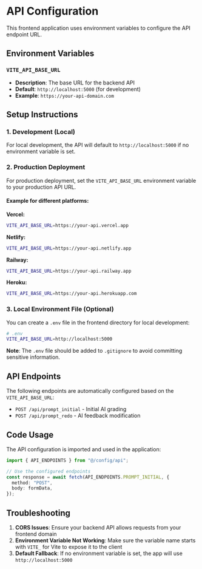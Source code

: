 # API Configuration

This frontend application uses environment variables to configure the API endpoint URL.

## Environment Variables

### `VITE_API_BASE_URL`

- **Description**: The base URL for the backend API
- **Default**: `http://localhost:5000` (for development)
- **Example**: `https://your-api-domain.com`

## Setup Instructions

### 1. Development (Local)

For local development, the API will default to `http://localhost:5000` if no environment variable is set.

### 2. Production Deployment

For production deployment, set the `VITE_API_BASE_URL` environment variable to your production API URL.

#### Example for different platforms:

**Vercel:**

```bash
VITE_API_BASE_URL=https://your-api.vercel.app
```

**Netlify:**

```bash
VITE_API_BASE_URL=https://your-api.netlify.app
```

**Railway:**

```bash
VITE_API_BASE_URL=https://your-api.railway.app
```

**Heroku:**

```bash
VITE_API_BASE_URL=https://your-api.herokuapp.com
```

### 3. Local Environment File (Optional)

You can create a `.env` file in the frontend directory for local development:

```bash
# .env
VITE_API_BASE_URL=http://localhost:5000
```

**Note**: The `.env` file should be added to `.gitignore` to avoid committing sensitive information.

## API Endpoints

The following endpoints are automatically configured based on the `VITE_API_BASE_URL`:

- `POST /api/prompt_initial` - Initial AI grading
- `POST /api/prompt_redo` - AI feedback modification

## Code Usage

The API configuration is imported and used in the application:

```typescript
import { API_ENDPOINTS } from "@/config/api";

// Use the configured endpoints
const response = await fetch(API_ENDPOINTS.PROMPT_INITIAL, {
  method: "POST",
  body: formData,
});
```

## Troubleshooting

1. **CORS Issues**: Ensure your backend API allows requests from your frontend domain
2. **Environment Variable Not Working**: Make sure the variable name starts with `VITE_` for Vite to expose it to the client
3. **Default Fallback**: If no environment variable is set, the app will use `http://localhost:5000`
